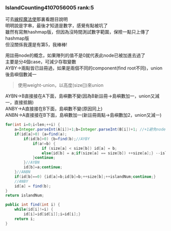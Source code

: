 ### IslandCounting4107056005 rank:5
可去[線程魔法使](https://github.com/liao2000/Algorithms-Meet-Java/tree/master/Homework/HW03_IslandCounting)那裏看題目說明  
明明說是字串，最後才知道是數字，感覺有點被坑了  
雖然有寫無hashmap版，但因為沒時間測試數字範圍，保險一點只上傳了hashmap版  
但沒關係我還是有第5，我棒棒!  

用註冊node的概念，如果陣列的值不是0就代表此node已被加進去過了  
主要是分4個case，可減少存取變數   
AYBY->兩點皆已註冊過，如果是兩個不同的component(find root不同)，union後島嶼個數減一  
>使用weight-union，以高度(size[])來union   

AYBN->B直接接在A下面，島嶼數不變(因為B新註冊->島嶼數加一，union又減一，直接抵銷)  
ANBY->A直接接在B下面，島嶼數不變(原因同上)  
ANBN->A直接接在B下面，島嶼數加一(新註冊兩點->島嶼數加2，union又減一)  

````java
for(int i=0;i<len;++i) {
	a=Integer.parseInt(A[i])+1;b=Integer.parseInt(B[i])+1; //+1避免node的序號為0的情況
	if(id[a]>0) {a=find(a);
		if(id[b]>0) {b=find(b);//AYBY
			if(a!=b) {
				if (size[a] < size[b]) id[a] = b; 
				else{id[b] = a;if(size[a] == size[b]) ++size[a];} --islandNum;
			}continue;
		}//AYBN
		id[b]=a;continue;
	}//ANBN
	if(id[b]==0) {id[a]=b;id[b]=b;++size[b];++islandNum;continue;}
	//ANBY
	id[a] = find(b);
}
return islandNum;
````

````java
public int find(int i) {
	while(id[i]!=i) {
		id[i]=id[id[i]];i=id[i];} 
	return i;
}
  ````
